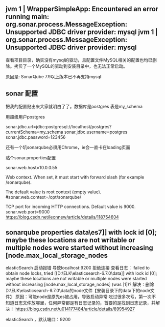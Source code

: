 ## jvm 1    | WrapperSimpleApp: Encountered an error running main: org.sonar.process.MessageException: Unsupported JDBC driver provider: mysql jvm 1    | org.sonar.process.MessageException: Unsupported JDBC driver provider: mysql

查看项目目录，确实没有mysql的驱动，且配置文件MySQL相关的配置也均已删除。拷贝了一个MySQL的驱动到安装目录中，也无法正常启动。

原因是: SonarQube 7.9以上版本已不再支持mysql

## sonar 配置

把我的配置贴出来大家就明白了了。数据库是postgres  表是my_schema

用超级用户postgres

sonar.jdbc.url=jdbc:postgresql://localhost/postgres?currentSchema=my_schema
sonar.jdbc.username=postgres
sonar.jdbc.password=123456

还有一个坑sonarqube必须用Chrome，ie会一直卡在loading页面

贴个sonar.properties配置

sonar.web.host=10.0.0.55

Web context. When set, it must start with forward slash (for example /sonarqube).

The default value is root context (empty value).
#sonar.web.context=/opt/sonarqube/

TCP port for incoming HTTP connections. Default value is 9000.
sonar.web.port=9000
https://blog.csdn.net/leonnew/article/details/118754604

## sonarqube properties data\es7]] with lock id [0]; maybe these locations are not writable or multiple nodes were started without increasing [node.max_local_storage_nodes

elasticSearch 启动报错 导致localhost:9200 拒绝连接
查看日志：
failed to obtain node locks, tried [[D:\ELK\elasticsearch-6.7.0\data]] with lock id [0]; maybe these locations are not writable or multiple nodes were started without increasing [node.max_local_storage_nodes] (was [1])?
解决：删除D:\ELK\elasticsearch-6.7.0\data的node文件【安装目录下的data下的node文件】
原因：可能node是原先es被占用，导致启动异常
吃过很多次亏，第一次不知道日志文件放哪里，任何异常都是有日志记录的，首要的是找到日志记录，并解决！
https://blog.csdn.net/u014177484/article/details/89954927

elasticSearch ，默认端口：9200 
